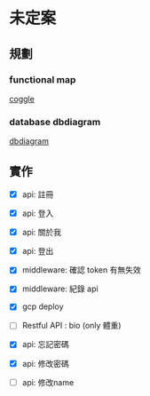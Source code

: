 # 未定案

## 規劃

### functional map

[coggle](https://coggle.it/diagram/X0YynsZTxpdAui_r/t/%E5%9D%87%E8%A1%A1%E9%A3%B2%E9%A3%9Fbalanced-diet)

### database dbdiagram 

[dbdiagram](https://dbdiagram.io/d/5f4723bf7b2e2f40e9dee824)


## 實作

- [x]  api: 註冊

- [x]  api: 登入

- [x]  api: 關於我

- [x]  api: 登出

- [x]  middleware: 確認 token 有無失效

- [x]  middleware: 紀錄 api
 
- [x]  gcp deploy
 
- [ ]  Restful API : bio (only 體重)
 
- [x]  api: 忘記密碼

- [x]  api: 修改密碼

- [ ]  api: 修改name





